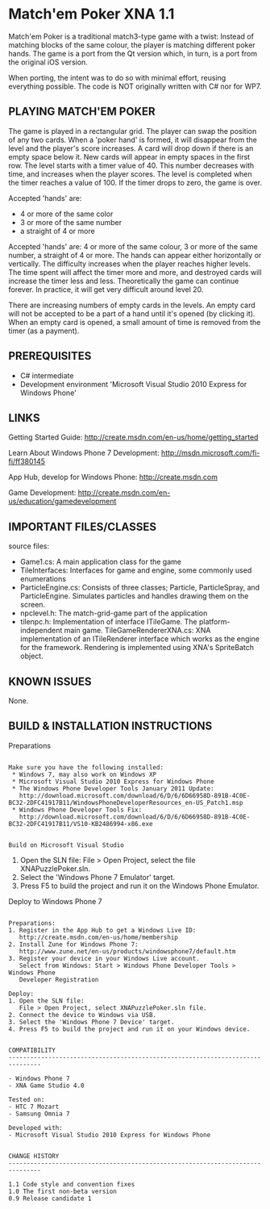 Match'em Poker XNA 1.1
======================

Match'em Poker is a traditional match3-type game with a twist: Instead of 
matching blocks of the same colour, the player is matching different poker 
hands. The game is a port from the Qt version which, in turn, is a port from 
the original iOS version. 

When porting, the intent was to do so with minimal effort, reusing everything 
possible. The code is NOT originally written with C# nor for WP7. 


PLAYING MATCH'EM POKER
-------------------------------------------------------------------------------

The game is played in a rectangular grid. The player can swap the position of 
any two cards. When a 'poker hand' is formed, it will disappear from the level 
and the player's score increases. A card will drop down if there is an empty 
space below it. New cards will appear in empty spaces in the first row. The 
level starts with a timer value of 40. This number decreases with time, and 
increases when the player scores. The level is completed when the timer 
reaches a value of 100. If the timer drops to zero, the game is over.
 
Accepted 'hands' are: 
   - 4 or more of the same color
   - 3 or more of the same number
   - a straight of 4 or more

Accepted 'hands' are: 4 or more of the same colour, 3 or more of the same 
number, a straight of 4 or more. The hands can appear either horizontally or 
vertically. The difficulty increases when the player reaches higher levels. 
The time spent will affect the timer more and more, and destroyed cards will 
increase the timer less and less. Theoretically the game can continue forever. 
In practice, it will get very difficult around level 20.

There are increasing numbers of empty cards in the levels. An empty card will 
not be accepted to be a part of a hand until it's opened (by clicking it). 
When an empty card is opened, a small amount of time is removed from the timer 
(as a payment).


PREREQUISITES
-------------------------------------------------------------------------------

- C# intermediate
- Development environment 'Microsoft Visual Studio 2010 Express for Windows 
  Phone'


LINKS
-------------------------------------------------------------------------------

Getting Started Guide:
http://create.msdn.com/en-us/home/getting_started

Learn About Windows Phone 7 Development:
http://msdn.microsoft.com/fi-fi/ff380145

App Hub, develop for Windows Phone:
http://create.msdn.com

Game Development:
http://create.msdn.com/en-us/education/gamedevelopment


IMPORTANT FILES/CLASSES
-------------------------------------------------------------------------------

source files:

- Game1.cs: A main application class for the game
- TileInterfaces: Interfaces for game and engine, some commonly used 
enumerations
- ParticleEngine.cs: Consists of three classes; Particle, ParticleSpray, and 
ParticleEngine. Simulates particles and handles drawing them on the screen.
- npclevel.h: The match-grid-game part of the application
- tilenpc.h: Implementation of interface ITileGame. The platform-independent
main game.
TileGameRendererXNA.cs: XNA implementation of an ITileRenderer interface which 
works as the engine for the framework. Rendering is implemented using XNA's 
SpriteBatch object.


KNOWN ISSUES
-------------------------------------------------------------------------------

None.


BUILD & INSTALLATION INSTRUCTIONS
-------------------------------------------------------------------------------

Preparations
~~~~~~~~~~~~

Make sure you have the following installed:
 * Windows 7, may also work on Windows XP
 * Microsoft Visual Studio 2010 Express for Windows Phone
 * The Windows Phone Developer Tools January 2011 Update:
   http://download.microsoft.com/download/6/D/6/6D66958D-891B-4C0E-BC32-2DFC41917B11/WindowsPhoneDeveloperResources_en-US_Patch1.msp
 * Windows Phone Developer Tools Fix:
   http://download.microsoft.com/download/6/D/6/6D66958D-891B-4C0E-BC32-2DFC41917B11/VS10-KB2486994-x86.exe


Build on Microsoft Visual Studio
~~~~~~~~~~~~~~~~~~~~~~~~~~~~~~~~

1. Open the SLN file:
   File > Open Project, select the file XNAPuzzlePoker.sln.
2. Select the 'Windows Phone 7 Emulator' target.
3. Press F5 to build the project and run it on the Windows Phone Emulator.


Deploy to Windows Phone 7
~~~~~~~~~~~~~~~~~~~~~~~~~

Preparations:
1. Register in the App Hub to get a Windows Live ID:
   http://create.msdn.com/en-us/home/membership
2. Install Zune for Windows Phone 7:
   http://www.zune.net/en-us/products/windowsphone7/default.htm
3. Register your device in your Windows Live account. 
   Select from Windows: Start > Windows Phone Developer Tools > Windows Phone 
   Developer Registration

Deploy:
1. Open the SLN file:
   File > Open Project, select XNAPuzzlePoker.sln file.
2. Connect the device to Windows via USB.
3. Select the 'Windows Phone 7 Device' target.
4. Press F5 to build the project and run it on your Windows device.

   
COMPATIBILITY
-------------------------------------------------------------------------------

- Windows Phone 7
- XNA Game Studio 4.0

Tested on: 
- HTC 7 Mozart
- Samsung Omnia 7

Developed with:
- Microsoft Visual Studio 2010 Express for Windows Phone


CHANGE HISTORY
-------------------------------------------------------------------------------

1.1 Code style and convention fixes
1.0 The first non-beta version
0.9 Release candidate 1